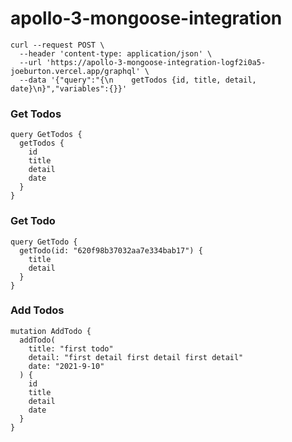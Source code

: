 # apollo-3-mongoose-integration

```
curl --request POST \
  --header 'content-type: application/json' \
  --url 'https://apollo-3-mongoose-integration-logf2i0a5-joeburton.vercel.app/graphql' \
  --data '{"query":"{\n    getTodos {id, title, detail, date}\n}","variables":{}}'
```

### Get Todos

```
query GetTodos {
  getTodos {
    id
    title
    detail
    date
  }
}

```

### Get Todo

```
query GetTodo {
  getTodo(id: "620f98b37032aa7e334bab17") {
    title
    detail
  }
}

```

### Add Todos

```
mutation AddTodo {
  addTodo(
    title: "first todo"
    detail: "first detail first detail first detail"
    date: "2021-9-10"
  ) {
    id
    title
    detail
    date
  }
}
```

